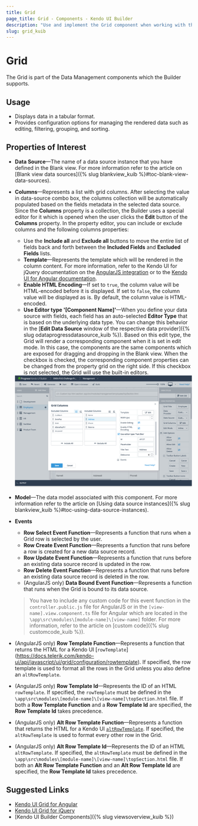 ```yaml
---
title: Grid
page_title: Grid - Components - Kendo UI Builder
description: "Use and implement the Grid component when working with the Kendo UI Builder tool for creating and managing Angular and AngularJS-based web applications."
slug: grid_kuib
---
```


# Grid

The Grid is part of the Data Management components which the Builder supports.

## Usage

* Displays data in a tabular format.
* Provides configuration options for managing the rendered data such as editing, filtering, grouping, and sorting.

## Properties of Interest

* **Data Source**&mdash;The name of a data source instance that you have defined in the Blank view. For more information refer to the article on [Blank view data sources]({% slug blankview_kuib %}#toc-blank-view-data-sources).
* **Columns**&mdash;Represents a list with grid columns. After selecting the value in data-source combo box, the columns collection will be automatically populated based on the fields metadata in the selected data source. Since the **Columns** property is a collection, the Builder uses a special editor for it which is opened when the user clicks the **Edit** button of the **Columns** property. In the property editor, you can include or exclude columns and the following columns properties:
    * Use the **Include all** and **Exclude all** buttons to move the entire list of fields back and forth between the **Included Fields** and **Excluded Fields** lists.
    * **Template**&mdash;Represents the template which will be rendered in the column content. For more information, refer to the Kendo UI for jQuery documentation on the [AngularJS integration](https://docs.telerik.com/kendo-ui/api/javascript/ui/grid/configuration/columns.template) or to the [Kendo UI for Angular documentation](https://www.telerik.com/kendo-angular-ui/components/grid/columns/templates/).
    * **Enable HTML Encoding**&mdash;If set to `true`, the column value will be HTML-encoded before it is displayed. If set to `false`, the column value will be displayed as is. By default, the column value is HTML-encoded.
    * **Use Editor type '[Component Name]'**&mdash;When you define your data source with fields, each field has an auto-selected **Editor Type** that is based on the underlying data type. You can change this behavior in the [**Edit Data Source** window of the respective data provider]({% slug odataprogressdatasource_kuib %}). Based on this edit type, the Grid will render a corresponding component when it is set in edit mode. In this case, the components are the same components which are exposed for dragging and dropping in the Blank view. When the checkbox is checked, the corresponding component properties can be changed from the property grid on the right side. If this checkbox is not selected, the Grid will use the built-in editors.

    <img src="../images/kuib-grid-columns.png" class="img-responsive" alt="Login view"/>

* **Model**&mdash;The data model associated with this component. For more information refer to the article on [Using data source instances]({% slug blankview_kuib %}#toc-using-data-source-instances).
* **Events**
    * **Row Select Event Function**&mdash;Represents a function that runs when a Grid row is selected by the user.
    * **Row Create Event Function**&mdash;Represents a function that runs before a row is created for a new data source record.
    * **Row Update Event Function**&mdash;Represents a function that runs before an existing data source record is updated in the row.
    * **Row Delete Event Function**&mdash;Represents a function that runs before an existing data source record is deleted in the row.
    * (AngularJS only) **Data Bound Event Function**&mdash;Represents a function that runs when the Grid is bound to its data source.

    > You have to include any custom code for this event function in the `controller.public.js` file for AngularJS or in the `[view-name].view.component.ts` file for Angular which are located in the `\app\src\modules\[module-name]\[view-name]` folder. For more information, refer to the article on [custom code]({% slug customcode_kuib %}).

* (AngularJS only) **Row Template Function**&mdash;Represents a function that returns the HTML for a Kendo UI [`rowTemplate`]
(https://docs.telerik.com/kendo-ui/api/javascript/ui/grid/configuration/rowtemplate). If specified, the row template is used to format all the rows in the Grid unless you also define an `altRowTemplate`.
* (AngularJS only) **Row Template Id**&mdash;Represents the ID of an HTML `rowTemplate`. If specified, the `rowTemplate` must be defined in the `\app\src\modules\[module-name]\[view-name]\topSection.html` file. If both a **Row Template Function** and a **Row Template Id** are specified, the **Row Template Id** takes precedence.
* (AngularJS only) **Alt Row Template Function**&mdash;Represents a function that returns the HTML for a Kendo UI [`altRowTemplate`](https://docs.telerik.com/kendo-ui/api/javascript/ui/grid/configuration/altrowtemplate). If specified, the `altRowTemplate` is used to format every other row in the Grid.
* (AngularJS only) **Alt Row Template Id**&mdash;Represents the ID of an HTML `altRowTemplate`. If specified, the `altRowTemplate` must be defined in the `\app\src\modules\[module-name]\[view-name]\topSection.html` file. If both an **Alt Row Template Function** and an **Alt Row Template Id** are specified, the **Row Template Id** takes precedence.

## Suggested Links

* [Kendo UI Grid for Angular](https://www.telerik.com/kendo-angular-ui/components/grid/)
* [Kendo UI Grid for jQuery](https://demos.telerik.com/kendo-ui/grid/index)
* [Kendo UI Builder Components]({% slug viewsoverview_kuib %})
